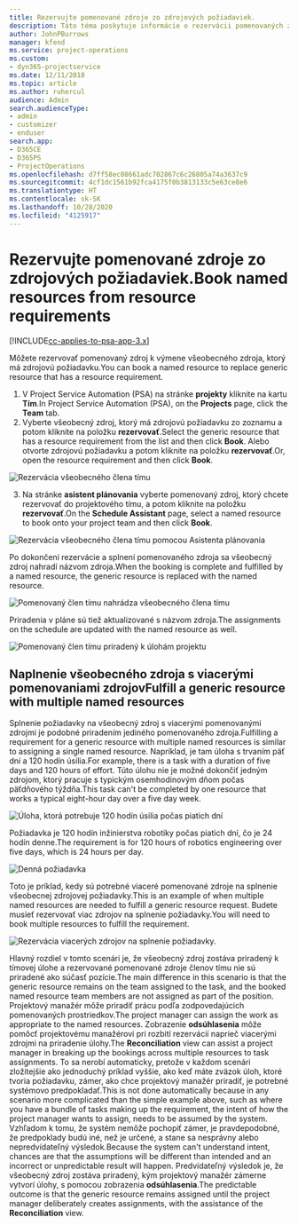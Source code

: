 ```yaml
---
title: Rezervujte pomenované zdroje zo zdrojových požiadaviek.
description: Táto téma poskytuje informácie o rezervácii pomenovaných zdrojov pre požiadavku na všeobecné zdroje.
author: JohnPBurrows
manager: kfend
ms.service: project-operations
ms.custom:
- dyn365-projectservice
ms.date: 12/11/2018
ms.topic: article
ms.author: ruhercul
audience: Admin
search.audienceType:
- admin
- customizer
- enduser
search.app:
- D365CE
- D365PS
- ProjectOperations
ms.openlocfilehash: d7ff58ec08661adc702867c6c26805a74a3637c9
ms.sourcegitcommit: 4cf1dc1561b92fca4175f0b3813133c5e63ce8e6
ms.translationtype: HT
ms.contentlocale: sk-SK
ms.lasthandoff: 10/28/2020
ms.locfileid: "4125917"
---
```

# <a name="book-named-resources-from-resource-requirements"></a><span data-ttu-id="23b87-103">Rezervujte pomenované zdroje zo zdrojových požiadaviek.</span><span class="sxs-lookup"><span data-stu-id="23b87-103">Book named resources from resource requirements</span></span>

[!INCLUDE[cc-applies-to-psa-app-3.x](../includes/cc-applies-to-psa-app-3x.md)]

<span data-ttu-id="23b87-104">Môžete rezervovať pomenovaný zdroj k výmene všeobecného zdroja, ktorý má zdrojovú požiadavku.</span><span class="sxs-lookup"><span data-stu-id="23b87-104">You can book a named resource to replace generic resource that has a resource requirement.</span></span>

1. <span data-ttu-id="23b87-105">V Project Service Automation (PSA) na stránke **projekty** kliknite na kartu **Tím**.</span><span class="sxs-lookup"><span data-stu-id="23b87-105">In Project Service Automation (PSA), on the **Projects** page, click the **Team** tab.</span></span>
2. <span data-ttu-id="23b87-106">Vyberte všeobecný zdroj, ktorý má zdrojovú požiadavku zo zoznamu a potom kliknite na položku **rezervovať**.</span><span class="sxs-lookup"><span data-stu-id="23b87-106">Select the generic resource that has a resource requirement from the list and then click **Book**.</span></span> <span data-ttu-id="23b87-107">Alebo otvorte zdrojovú požiadavku a potom kliknite na položku **rezervovať**.</span><span class="sxs-lookup"><span data-stu-id="23b87-107">Or, open the resource requirement and then click **Book**.</span></span>


![Rezervácia všeobecného člena tímu](media/RM-how-to-14.png)


3. <span data-ttu-id="23b87-109">Na stránke **asistent plánovania** vyberte pomenovaný zdroj, ktorý chcete rezervovať do projektového tímu, a potom kliknite na položku **rezervovať**.</span><span class="sxs-lookup"><span data-stu-id="23b87-109">On the **Schedule Assistant** page, select a named resource to book onto your project team and then click **Book**.</span></span>

![Rezervácia všeobecného člena tímu pomocou Asistenta plánovania](media/RM-how-to-15.png)

<span data-ttu-id="23b87-111">Po dokončení rezervácie a splnení pomenovaného zdroja sa všeobecný zdroj nahradí názvom zdroja.</span><span class="sxs-lookup"><span data-stu-id="23b87-111">When the booking is complete and fulfilled by a named resource, the generic resource is replaced with the named resource.</span></span>

![Pomenovaný člen tímu nahrádza všeobecného člena tímu](media/RM-how-to-16.png)

<span data-ttu-id="23b87-113">Priradenia v pláne sú tiež aktualizované s názvom zdroja.</span><span class="sxs-lookup"><span data-stu-id="23b87-113">The assignments on the schedule are updated with the named resource as well.</span></span>

![Pomenovaný člen tímu priradený k úlohám projektu](media/RM-how-to-17.png)

## <a name="fulfill-a-generic-resource-with-multiple-named-resources"></a><span data-ttu-id="23b87-115">Naplnenie všeobecného zdroja s viacerými pomenovaniami zdrojov</span><span class="sxs-lookup"><span data-stu-id="23b87-115">Fulfill a generic resource with multiple named resources</span></span>
<span data-ttu-id="23b87-116">Splnenie požiadavky na všeobecný zdroj s viacerými pomenovanými zdrojmi je podobné priradením jediného pomenovaného zdroja.</span><span class="sxs-lookup"><span data-stu-id="23b87-116">Fulfilling a requirement for a generic resource with multiple named resources is similar to assigning a single named resource.</span></span> <span data-ttu-id="23b87-117">Napríklad, je tam úloha s trvaním päť dní a 120 hodín úsilia.</span><span class="sxs-lookup"><span data-stu-id="23b87-117">For example, there is a task with a duration of five days and 120 hours of effort.</span></span> <span data-ttu-id="23b87-118">Túto úlohu nie je možné dokončiť jedným zdrojom, ktorý pracuje s typickým osemhodinovým dňom počas päťdňového týždňa.</span><span class="sxs-lookup"><span data-stu-id="23b87-118">This task can't be completed by one resource that works a typical eight-hour day over a five day week.</span></span> 

![Úloha, ktorá potrebuje 120 hodín úsilia počas piatich dní](media/RM-how-to-21.png)

<span data-ttu-id="23b87-120">Požiadavka je 120 hodín inžinierstva robotiky počas piatich dní, čo je 24 hodín denne.</span><span class="sxs-lookup"><span data-stu-id="23b87-120">The requirement is for 120 hours of robotics engineering over five days, which is 24 hours per day.</span></span>

![Denná požiadavka](media/RM-how-to-22.png)

<span data-ttu-id="23b87-122">Toto je príklad, kedy sú potrebné viaceré pomenované zdroje na splnenie všeobecnej zdrojovej požiadavky.</span><span class="sxs-lookup"><span data-stu-id="23b87-122">This is an example of when multiple named resources are needed to fulfill a generic resource request.</span></span> <span data-ttu-id="23b87-123">Budete musieť rezervovať viac zdrojov na splnenie požiadavky.</span><span class="sxs-lookup"><span data-stu-id="23b87-123">You will need to book multiple resources to fulfill the requirement.</span></span>

![Rezervácia viacerých zdrojov na splnenie požiadavky.](media/RM-how-to-23.png)

<span data-ttu-id="23b87-125">Hlavný rozdiel v tomto scenári je, že všeobecný zdroj zostáva priradený k tímovej úlohe a rezervované pomenované zdroje členov tímu nie sú priradené ako súčasť pozície.</span><span class="sxs-lookup"><span data-stu-id="23b87-125">The main difference in this scenario is that the generic resource remains on the team assigned to the task, and the booked named resource team members are not assigned as part of the position.</span></span> <span data-ttu-id="23b87-126">Projektový manažér môže priradiť prácu podľa zodpovedajúcich pomenovaných prostriedkov.</span><span class="sxs-lookup"><span data-stu-id="23b87-126">The project manager can assign the work as appropriate to the named resources.</span></span> <span data-ttu-id="23b87-127">Zobrazenie **odsúhlasenia** môže pomôcť projektovému manažérovi pri rozbití rezervácií naprieč viacerými zdrojmi na priradenie úlohy.</span><span class="sxs-lookup"><span data-stu-id="23b87-127">The **Reconciliation** view can assist a project manager in breaking up the bookings across multiple resources to task assignments.</span></span> <span data-ttu-id="23b87-128">To sa nerobí automaticky, pretože v každom scenári zložitejšie ako jednoduchý príklad vyššie, ako keď máte zväzok úloh, ktoré tvoria požiadavku, zámer, ako chce projektový manažér priradiť, je potrebné systémovo predpokladať.</span><span class="sxs-lookup"><span data-stu-id="23b87-128">This is not done automatically because in any scenario more complicated than the simple example above, such as where you have a bundle of tasks making up the requirement, the intent of how the project manager wants to assign, needs to be assumed by the system.</span></span> <span data-ttu-id="23b87-129">Vzhľadom k tomu, že systém nemôže pochopiť zámer, je pravdepodobné, že predpoklady budú iné, než je určené, a stane sa nesprávny alebo nepredvídateľný výsledok.</span><span class="sxs-lookup"><span data-stu-id="23b87-129">Because the system can't understand intent, chances are that the assumptions will be different than intended and an incorrect or unpredictable result will happen.</span></span> <span data-ttu-id="23b87-130">Predvídateľný výsledok je, že všeobecný zdroj zostáva priradený, kým projektový manažér zámerne vytvorí úlohy, s pomocou zobrazenia **odsúhlasenia**.</span><span class="sxs-lookup"><span data-stu-id="23b87-130">The predictable outcome is that the generic resource remains assigned until the project manager deliberately creates assignments, with the assistance of the **Reconciliation** view.</span></span>


